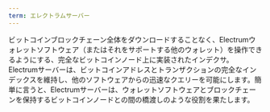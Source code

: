 ```yaml
---
term: エレクトラムサーバー
---
```

ビットコインブロックチェーン全体をダウンロードすることなく、Electrumウォレットソフトウェア（またはそれをサポートする他のウォレット）を操作できるようにする、完全なビットコインノード上に実装されたインデクサ。Electrumサーバーは、ビットコインアドレスとトランザクションの完全なインデックスを維持し、他のソフトウェアからの迅速なクエリーを可能にします。簡単に言うと、Electrumサーバーは、ウォレットソフトウェアとブロックチェーンを保持するビットコインノードとの間の橋渡しのような役割を果たします。
